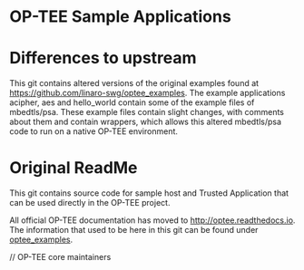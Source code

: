 # OP-TEE Sample Applications
# Differences to upstream
This git contains altered versions of the original examples found at https://github.com/linaro-swg/optee_examples. The example applications acipher, aes and hello_world contain some of the example files of mbedtls/psa.
These example files contain slight changes, with comments about them and contain wrappers, which allows this altered mbedtls/psa code to run on a native OP-TEE environment.

# Original ReadMe
This git contains source code for sample host and Trusted Application that can
be used directly in the OP-TEE project.

All official OP-TEE documentation has moved to http://optee.readthedocs.io. The
information that used to be here in this git can be found under
[optee_examples].

// OP-TEE core maintainers

[optee_examples]: https://optee.readthedocs.io/en/latest/building/gits/optee_examples/optee_examples.html
